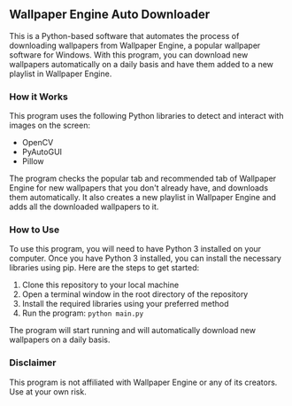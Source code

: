 ## Wallpaper Engine Auto Downloader
This is a Python-based software that automates the process of downloading wallpapers from Wallpaper Engine, a popular wallpaper software for Windows. With this program, you can download new wallpapers automatically on a daily basis and have them added to a new playlist in Wallpaper Engine.

### How it Works
This program uses the following Python libraries to detect and interact with images on the screen:

* OpenCV
* PyAutoGUI
* Pillow

The program checks the popular tab and recommended tab of Wallpaper Engine for new wallpapers that you don't already have, and downloads them automatically. It also creates a new playlist in Wallpaper Engine and adds all the downloaded wallpapers to it.

### How to Use
To use this program, you will need to have Python 3 installed on your computer. Once you have Python 3 installed, you can install the necessary libraries using pip. Here are the steps to get started:

1. Clone this repository to your local machine
2. Open a terminal window in the root directory of the repository
3. Install the required libraries using your preferred method
4. Run the program: `python main.py`

The program will start running and will automatically download new wallpapers on a daily basis.

### Disclaimer
This program is not affiliated with Wallpaper Engine or any of its creators. Use at your own risk.

